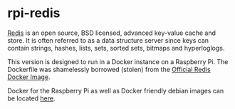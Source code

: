 # rpi-redis
[Redis](http://redis.io) is an open source, BSD licensed, advanced key-value cache and store. It is often referred to as a data structure server since keys can contain strings, hashes, lists, sets, sorted sets, bitmaps and hyperloglogs.

This version is designed to run in a Docker instance on a Raspberry Pi. 
The Dockerfile was shamelessly borrowed (stolen) from the [Official Redis Docker Image](https://github.com/docker-library/redis/tree/master/3.0).

Docker for the Raspberry Pi as well as Docker friendly debian images can be located [here](http://blog.hypriot.com).
